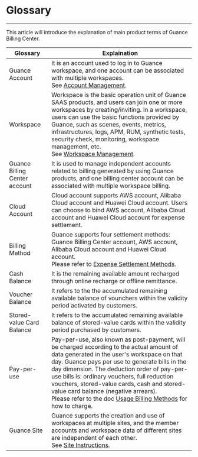 # Glossary
---

This article will introduce the explanation of main product terms of Guance Billing Center.

| Glossary               | Explaination                                                         |
| ------------------ | ------------------------------------------------------------ |
| Guance Account         | It is an account used to log in to Guance workspace, and one account can be associated with multiple workspaces. <br/>See [Account Management](../../management/account-management.md). |
| Workspace           | Workspace is the basic operation unit of Guance SAAS products, and users can join one or more workspaces by creating/inviting. In a workspace, users can use the basic functions provided by Guance, such as scenes, events, metrics, infrastructures, logs, APM, RUM, synthetic tests, security check, monitoring, workspace management, etc. <br/>See [Workspace Management](../../management/index.md).|
| Guance Billing Center account | It is used to manage independent accounts related to billing generated by using Guance products, and one billing center account can be associated with multiple workspace billing. |
| Cloud Account             | Cloud account supports AWS account, Alibaba Cloud account and Huawei Cloud account. Users can choose to bind AWS account, Alibaba Cloud account and Huawei Cloud account for expense settlement. |
| Billing Method           | Guance supports four settlement methods: Guance Billing Center account, AWS account, Alibaba Cloud account and Huawei Cloud account. <br/>Please refer to [Expense Settlement Methods](../billing-account/index.md). |
| Cash Balance           | It is the remaining available amount recharged through online recharge or offline remittance.                 |
| Voucher Balance         | It refers to the the accumulated remaining available balance of vounchers within the validity period activated by customers.       |
| Stored-value Card Balance         | It refers to the accumulated remaining available balance of stored-value cards within the validity period purchased by customers.       |
| Pay-per-use           | Pay-per-use, also known as post-payment, will be charged according to the actual amount of data generated in the user's workspace on that day. Guance pays per use to generate bills in the day dimension. The deduction order of pay-per-use bills is: ordinary vouchers, full reduction vouchers, stored-value cards, cash and stored-value card balance (negative arrears). <br/>Please refer to the doc [Usage Billing Methods](../billing-method/index.md) for how to charge. |
| Guance Site         | Guance supports the creation and use of workspaces at multiple sites, and the member accounts and workspace data of different sites are independent of each other. <br/>See [Site Instructions](../commercial-register.md#site). |
